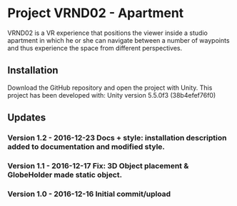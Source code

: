 # Project VRND02 - Apartment

VRND02 is a VR experience that positions the viewer inside a studio apartment in which he or she can navigate between a number of waypoints and thus experience the space from different perspectives. 

## Installation

Download the GitHub repository and open the project with Unity.
This project has been developed with: Unity version 5.5.0f3 (38b4efef76f0)


## Updates

### Version 1.2 - 2016-12-23 Docs + style: installation description added to documentation and modified style.

### Version 1.1 - 2016-12-17 Fix: 3D Object placement & GlobeHolder made static object.

### Version 1.0 - 2016-12-16 Initial commit/upload
